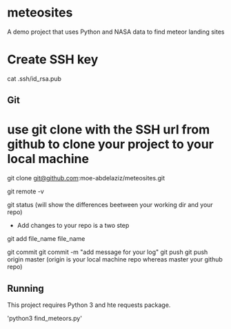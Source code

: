 # meteosites
A demo project that uses Python and NASA data to find meteor landing sites

# Create SSH key
cat .ssh/id_rsa.pub

## Git
# use git clone with the SSH url from github to clone your project to your local machine
git clone git@github.com:moe-abdelaziz/meteosites.git

git remote -v

git status (will show the differences beetween your working dir and your repo)

- Add changes to your repo is a two step 

git add file_name file_name

git commit
git commit -m "add message for your log"
git push
git push origin master (origin is your local machine repo whereas master your github repo)
## Running
This project requires Python 3 and hte requests package.

'python3 find_meteors.py'